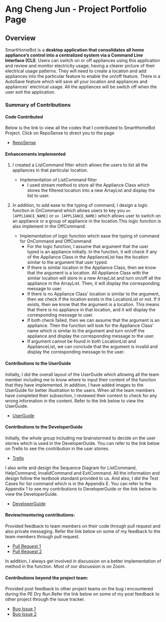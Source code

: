 # Ang Cheng Jun - Project Portfolio Page

## Overview
SmartHomeBot is a **desktop application that consolidates all home appliance’s control into a 
centralized system via a Command Line Interface (CLI)**. Users can switch on or off appliances using this application
and review and monitor electricity usage; having a clearer picture of their electrical usage patterns. They will need to 
create a location and add appliances into the particular feature to enable the on/off feature. There is 
a AutoSave feature which will save all your location and appliances and appliances' electrical usage. All the 
appliances will be switch off when the user exit the application. 

### Summary of Contributions
#### Code Contributed
Below is the link to view all the codes that I contributed to SmartHomeBot Project. Click on RepoSense to direct you to the page

* [RepoSense](https://nus-cs2113-ay2021s1.github.io/tp-dashboard/#breakdown=true&search=ang-cheng-jun&sort=groupTitle&sortWithin=title&since=2020-09-27&timeframe=commit&mergegroup=&groupSelect=groupByRepos&checkedFileTypes=docs~functional-code~test-code~other)

#### Enhancements implemented
1. I created a ListCommand filter which allows the users to list all the appliances in that particular location. 
   * Implementation of ListCommand filter
      * I used stream method to store all the Appliance Class which stores the filtered location into a new ArrayList and display the list to user. 

2. In addition, to add ease to the typing of command, I design a logic function in OnCommand which allows users to key you `on [APPLIANCE_NAME]` or 
`on [APPLIANCE_NAME]` which allows user to switch on an appliance or a group of appliance in the location.This logic function is
also implement in the OffCommand.  
   * Implementation of logic function which ease the typing of command for OnCommand and OffCommand 
     * For the logic function, I assume that argument that the user typed is an appliance initially. In the function, it will check if any of the Appliance Class in
     the ApplianceList has the location similar to the argument that user typed.
     * If there is similar location in the Appliance Class, then we know that the argument is a location. All Appliance Class with the similar location will store in a new ArrayList 
     and turn on/off all the appliance in the ArrayList. Then, it will display the corresponding message to user.
     * If there is no Appliance Class' location is similar to the argument, then we check if the location exists in the LocationList or not. If 
     it exists, then we know that the argument is a location. This means that there is no appliance in that location, and it will display the corresponding message to user.
     * If both check failed, then we can assume that the argument is an appliance. Then the function will look for the Appliance Class' name which is similar to the argument
     and turn on/off the appliance and display the corresponding message to the user.
     * If argument cannot be found in both LocationList and ApplianceList, we can conclude that the argument is invalid and display the corresponding message to the user.
     
#### Contributions to the UserGuide
Initially, I did the overall layout of the UserGuide which allowing all the team member including me to know where to input their content of the function that they have implemented.
In addition, I have added images to the UserGuide for better illustration to the users.
When all the team members have completed their subsection, I reviewed their content to check for any wrong information in the content. 
Refer to the link below to view the UserGuide.

* [UserGuide](https://ay2021s1-cs2113-t14-1.github.io/tp/UserGuide.html)

#### Contributions to the DeveloperGuide
Initially, the whole group including me brainstormed to decide on the user stories which is used in the DeveloperGuide. You can refer to the link below on Trello to see the contribution
in the user stories.

* [Trello](https://trello.com/b/s32JQHmK/cs2113-storyboard)

 
I also write and design the Sequence Diagram for ListCommand, HelpCommand, InvalidCommand and ExitCommand. All the information and design 
follow the textbook standard provided to us. And also, I did the Test Cases for list command which is in the Appendix E. You can refer to the Appendix 1 to see my contributions to DeveloperGuide 
or the link below to view the DeveloperGuide.

* [DeveloperGuide](https://ay2021s1-cs2113-t14-1.github.io/tp/DeveloperGuide.html)

#### Review/mentoring contributions:
Provided feedback to team members on their code through pull request and also private messaging. Refer the link below on some of my feedback 
to the team members through pull request.

* [Pull Request 1](https://github.com/AY2021S1-CS2113-T14-1/tp/pull/201)
* [Pull Request 2](https://github.com/AY2021S1-CS2113-T14-1/tp/pull/208)

In addition, I always get involved in discussion on a better implementation of method in the function. Most of our discussion is on Zoom. 

#### Contributions beyond the project team:
Provided post feedback to other project teams on the bug i encountered during the PE Dry Run.Refer the link below on some of my post feedback 
to other project through the issue tracker.

* [Bug Issue 1](https://github.com/Ang-Cheng-Jun/ped/issues/9)
* [Bug Issue 2](https://github.com/AY2021S1-CS2113-T13-2/tp/issues/220)